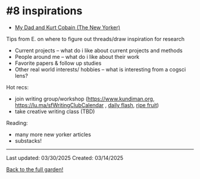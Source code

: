 # #8 inspirations

* [My Dad and Kurt Cobain (The New Yorker)](https://www.newyorker.com/magazine/2022/08/22/my-dad-and-kurt-cobain)


Tips from E. on where to figure out threads/draw inspiration for research 
* Current projects – what do i like about current projects and methods
* People around me – what do i like about their work 
* Favorite papers & follow up studies
* Other real world interests/ hobbies – what is interesting from a cogsci lens?

Hot recs: 
* join writing group/workshop (https://www.kundiman.org, https://lu.ma/sfWritingClubCalendar , [daily flash](https://www.sfstation.com/daily-flash-a-generative-writing-workshop-b39003822), [ripe fruit](https://www.ripefruitwriting.com/))
* take creative writing class (TBD)

Reading:
* many more new yorker articles
* substacks!

------------
Last updated: 03/30/2025
Created: 03/14/2025

[Back to the full garden!](./index.md)